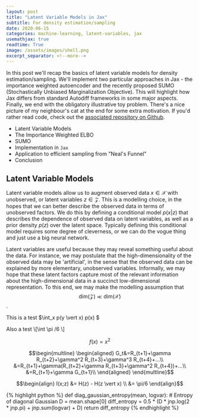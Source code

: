 ```yaml
---
layout: post
title: "Latent Variable Models in Jax"
subtitle: For density estimation/sampling
date: 2020-06-15
categories: machine-learning, latent-variables, jax
usemathjax: true
readtime: True
image: /assets/images/shell.png
excerpt_separator: <!--more-->
---
```


In this post we'll recap the basics of latent variable models for density estimation/sampling. We'll implement two particular approaches in Jax - the importance weighted autoencoder and the recently proposed SUMO (Stochastically Unbiased Marginalization Objective). This will highlight how Jax differs from standard Autodiff frameworks in some major aspects. <!--more-->Finally, we end with the obligatory illustrative toy problem. There's a nice picture of my neighbour's cat at the end for some extra motivation. If you'd rather read code, check out the [associated repository on Github](https://github.com/justin-tan/density_estimation_jax). 

- Latent Variable Models
- The Importance Weighted ELBO
- SUMO
- Implementation in `Jax`
- Application to efficient sampling from "Neal's Funnel"
- Conclusion

## Latent Variable Models

Latent variable models allow us to augment observed data $x \in \mathcal{X}$ with unobserved, or latent variables $z \in \mathcal{Z}$. This is a modelling choice, in the hopes that we can better describe the observed data in terms of unobserved factors. We do this by defining a conditional model $p(x \vert z)$ that describes the dependence of observed data on latent variables, as well as a prior density $p(z)$ over the latent space. Typically defining this conditional model requires some degree of cleverness, or we can do the vogue thing and just use a big neural network.

Latent variables are useful because they may reveal something useful about the data. For instance, we may postulate that the high-dimensionality of the observed data may be 'artificial', in the sense that the observed data can be explained by more elementary, unobserved variables. Informally, we may hope that these latent factors capture most of the relevant information about the high-dimensional data in a succinct low-dimensional representation. To this end, we may make the modelling assumption that $$\text{dim}\left(\mathcal{Z}\right) \ll \text{dim}\left(\mathcal{X}\right)$$.

This is a test $\int_x p(y \vert x) p(x) $

Also a test \\[\int \pi /6 \\]

$$ f(x) = x^2 $$

$$\begin{multline}
\begin{aligned}
G_t&=R_{t+1}+\gamma R_{t+2}+\gamma^2 R_{t+3}+\gamma^3 R_{t+4}+...\\
&=R_{t+1}+\gamma(R_{t+2}+\gamma R_{t+3}+\gamma^2 R_{t+4})+...\\
&=R_{t+1}+\gamma G_{t+1}\\
\end{aligned}
\end{multline}$$

$$\begin{align}
I(x;z) &= H(z) - H(z \vert x) \\
&= \pi/6
\end{align}$$

{% highlight python %}
def diag_gaussian_entropy(mean, logvar):
    # Entropy of diagonal Gaussian
    D = mean.shape[0]
    diff_entropy = 0.5 * (D * jnp.log(2 * jnp.pi) + jnp.sum(logvar) + D)
    return diff_entropy
{% endhighlight %}




